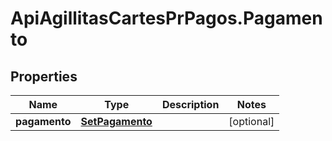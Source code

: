 # ApiAgillitasCartesPrPagos.Pagamento

## Properties
Name | Type | Description | Notes
------------ | ------------- | ------------- | -------------
**pagamento** | [**SetPagamento**](SetPagamento.md) |  | [optional] 



